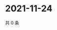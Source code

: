 # 2021-11-24

共 0 条

<!-- BEGIN WEIBO -->
<!-- 最后更新时间 Wed Nov 24 2021 14:14:07 GMT+0800 (China Standard Time) -->

<!-- END WEIBO -->
